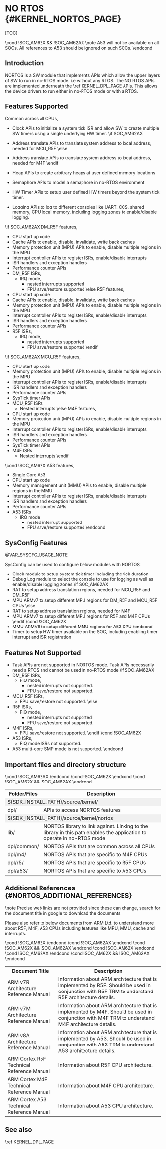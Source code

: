 # NO RTOS {#KERNEL_NORTOS_PAGE}

[TOC]

\cond !SOC_AM62X && !SOC_AM62AX
\note A53 will not be available on all SOCs. All references to A53 should be ignored on such SOCs.
\endcond

## Introduction

NORTOS is a SW module that implements APIs which allow the upper layers of SW to run in no-RTOS mode.
i.e without any RTOS. The NO RTOS APIs are implemented underneath the \ref KERNEL_DPL_PAGE APIs. This allows
the device drivers to run either in no-RTOS mode or with a RTOS.

## Features Supported

Common across all CPUs,
- Clock APIs to initialize a system tick ISR and allow SW to create multiple SW timers using a single underlying HW timer.
\if SOC_AM62AX
- Address translate APIs to translate system address to local address, needed for MCU_R5F
\else
- Address translate APIs to translate system address to local address, needed for M4F
\endif

- Heap APIs to create arbitrary heaps at user defined memory locations
- Semaphore APIs to model a semaphore in no-RTOS environment
- HW Timer APIs to setup user defined HW timers beyond the system tick timer.
- Logging APIs to log to different consoles like UART, CCS, shared memory, CPU local memory, including logging zones to enable/disable logging.

\if SOC_AM62AX
DM_R5F features,
- CPU start up code
- Cache APIs to enable, disable, invalidate, write back caches
- Memory protection unit (MPU) APIs to enable, disable multiple regions in the MPU
- Interrupt controller APIs to register ISRs, enable/disable interrupts
- ISR handlers and exception handlers
- Performance counter APIs
- DM_R5F ISRs,
  - IRQ mode,
    - nested interrupts supported
    - FPU save/restore supported
\else
R5F features,
- CPU start up code
- Cache APIs to enable, disable, invalidate, write back caches
- Memory protection unit (MPU) APIs to enable, disable multiple regions in the MPU
- Interrupt controller APIs to register ISRs, enable/disable interrupts
- ISR handlers and exception handlers
- Performance counter APIs
- R5F ISRs,
  - IRQ mode,
    - nested interrupts supported
    - FPU save/restore supported
\endif

\if SOC_AM62AX
MCU_R5F features,
- CPU start up code
- Memory protection unit (MPU) APIs to enable, disable multiple regions in the MPU
- Interrupt controller APIs to register ISRs, enable/disable interrupts
- ISR handlers and exception handlers
- Performance counter APIs
- SysTick timer APIs
- MCU_R5F ISRs
  - Nested interrupts
\else
M4F features,
- CPU start up code
- Memory protection unit (MPU) APIs to enable, disable multiple regions in the MPU
- Interrupt controller APIs to register ISRs, enable/disable interrupts
- ISR handlers and exception handlers
- Performance counter APIs
- SysTick timer APIs
- M4F ISRs
  - Nested interrupts
\endif

\cond !SOC_AM62X
A53 features,
- Single Core A53
- CPU start up code
- Memory management unit (MMU) APIs to enable, disable multiple regions in the MMU
- Interrupt controller APIs to register ISRs, enable/disable interrupts
- ISR handlers and exception handlers
- Performance counter APIs
- A53 ISRs
  - IRQ mode
    - nested interrupt supported
    - FPU save/restore supported
\endcond

## SysConfig Features

@VAR_SYSCFG_USAGE_NOTE

SysConfig can be used to configure below modules with NORTOS
- Clock module to setup system tick timer including the tick duration
- Debug Log module to select the console to use for logging as well as enable/disable logging zones
\if SOC_AM62AX
- RAT to setup  address translation regions, needed for MCU_R5F and DM_R5F
- MPU ARMv7 to setup different MPU regions for DM_R5F and MCU_R5F CPUs
\else
- RAT to setup  address translation regions, needed for M4F
- MPU ARMv7 to setup different MPU regions for R5F and M4F CPUs
\endif
\cond !SOC_AM62X
- MMU ARMV8 to setup different MMU regions for A53 CPU
\endcond
- Timer to setup HW timer available on the SOC, including enabling timer interrupt and ISR registration


## Features Not Supported

- Task APIs are not supported in NORTOS mode. Task APIs necessarily need a RTOS and cannot be used in no-RTOS mode
\if SOC_AM62AX
- DM_R5F ISRs,
  - FIQ mode,
    - nested interrupts not supported.
    - FPU save/restore not supported.
- MCU_R5F ISRs,
  - FPU save/restore not supported.
\else
- R5F ISRs,
  - FIQ mode,
    - nested interrupts not supported
    - FPU save/restore not supported.
- M4F ISRs,
  - FPU save/restore not supported.
\endif
\cond !SOC_AM62X
- A53 ISRs,
  - FIQ mode ISRs not supported.
- A53 multi-core SMP mode is not supported.
\endcond

## Important files and directory structure

<table>
<tr>
    <th>Folder/Files
    <th>Description
</tr>
<tr><td colspan="2" bgcolor=#F0F0F0> ${SDK_INSTALL_PATH}/source/kernel/</td></tr>
<tr>
    <td>dpl/
    <td>APIs to access NORTOS features</td>
</tr>
<tr><td colspan="2" bgcolor=#F0F0F0> ${SDK_INSTALL_PATH}/source/kernel/nortos</td></tr>
<tr>
    <td>lib/
    <td>NORTOS library to link against. Linking to the library in this path enables the application to operate in no-RTOS mode</td>
</tr>
<tr>
    <td>dpl/common/
    <td>NORTOS APIs that are common across all CPUs
</tr>
\cond !SOC_AM62AX
<tr>
    <td>dpl/m4/
    <td>NORTOS APIs that are specific to M4F CPUs
</tr>
\endcond
\cond !SOC_AM62X
<tr>
    <td>dpl/r5/
    <td>NORTOS APIs that are specific to R5F CPUs
</tr>
\endcond
\cond !SOC_AM62X && !SOC_AM62AX
<tr>
    <td>dpl/a53/
    <td>NORTOS APIs that are specific to A53 CPUs
</tr>
\endcond
</table>

## Additional References {#NORTOS_ADDITIONAL_REFERENCES}

\note Precise web links are not provided since these can change, search for the document title in google to download the documents

Please also refer to below documents from ARM Ltd. to understand more about R5F, M4F, A53 CPUs including
features like MPU, MMU, cache and interrupts.

<table>
<tr>
    <th>Document Title
    <th>Description
</tr>
\cond !SOC_AM62X
<tr>
    <td>ARM v7R Architecture Reference Manual
    <td>Information about ARM architecture that is implemented by R5F. Should be used in conjunction with R5F TRM to understand R5F architecture details.
</tr>
\endcond
\cond !SOC_AM62AX
<tr>
    <td>ARM v7M Architecture Reference Manual
    <td>Information about ARM architecture that is implemented by M4F. Should be used in conjunction with M4F TRM to understand M4F architecture details.
</tr>
\endcond
\cond !SOC_AM62X && !SOC_AM62AX
<tr>
    <td>ARM v8A Architecture Reference Manual
    <td>Information about ARM architecture that is implemented by A53. Should be used in conjunction with A53 TRM to understand A53 architecture details.
</tr>
\endcond
\cond !SOC_AM62X
<tr>
    <td>ARM Cortex R5F Technical Reference Manual
    <td>Information about R5F CPU architecture.
</tr>
\endcond
\cond !SOC_AM62AX
<tr>
    <td>ARM Cortex M4F Technical Reference Manual
    <td>Information about M4F CPU architecture.
</tr>
\endcond
\cond !SOC_AM62X && !SOC_AM62AX
<tr>
    <td>ARM Cortex A53 Technical Reference Manual
    <td>Information about A53 CPU architecture.
</tr>
\endcond
</table>

## See also

\ref KERNEL_DPL_PAGE